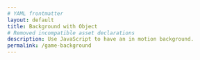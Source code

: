 ```yaml
---
# YAML frontmatter
layout: default
title: Background with Object
# Removed incompatible asset declarations
description: Use JavaScript to have an in motion background.
permalink: /game-background
---
```


<canvas id="world"></canvas>

<script>
    // Declarations: scene, assets
    const canvas = document.getElementById("world");
    const ctx = canvas.getContext('2d');
    const backgroundImg = new Image();
    const spriteImg = new Image();
    backgroundImg.src = '/mataiodoxion_2026/assets/images/stars.jpg';
    spriteImg.src = '/mataiodoxion_2026/assets/images/mataiodoxia.png';

    // Load images
    let imagesLoaded = 0;
    backgroundImg.onload = function() {
        imagesLoaded++;
        startGameWorld();
    };
    spriteImg.onload = function() {
        imagesLoaded++;
        startGameWorld();
    };

    // Init sequence
    function startGameWorld() {
        // Wait until images load
        // Should just use async...
        if (imagesLoaded < 2) return;

        // Base object
        class GameObject {
            // Construct an Object
            constructor(image, width, height, x = 0, y = 0, speedRatio = 0) {
                this.image = image;
                this.width = width;
                this.height = height;
                this.x = x;
                this.y = y;
                this.speedRatio = speedRatio;
                this.speed = GameWorld.gameSpeed * this.speedRatio;
            }
            
            update() {}

            // Actually draw the object
            draw(ctx) {
                ctx.drawImage(this.image, this.x, this.y, this.width, this.height);
            }
        }

        // Background is a fork of GameObject
        class Background extends GameObject {
            // Construct a Background object
            constructor(image, gameWorld) {
                // Fill entire canvas
                super(image, gameWorld.width, gameWorld.height, 0, 0, 0.1);
            }

            // Update method
            update() {
                this.x = (this.x - this.speed) % this.width;
            }

            // Draw the actual background
            draw(ctx) {
                ctx.drawImage(this.image, this.x, this.y, this.width, this.height);
                ctx.drawImage(this.image, this.x + this.width, this.y, this.width, this.height);
            }
        }

        // Player is a fork of GameObject
        class Player extends GameObject {
            // Construct a Player object
            constructor(image, gameWorld) {
                const width = image.naturalWidth / 2;
                const height = image.naturalHeight / 2;
                const x = (gameWorld.width - width) / 2;
                const y = (gameWorld.height - height) / 2;
                super(image, width, height, x, y);
                this.baseY = y;
                this.frame = 0;
            }

            // Update pos per frame
            update() {
                this.y = this.baseY + Math.sin(this.frame * 0.05) * 20;
                this.frame++;
            }
        }

        // Master game object
        class GameWorld {
            static gameSpeed = 5;

            // Construct the scene
            constructor(backgroundImg, spriteImg) {
                this.canvas = document.getElementById("world");
                this.ctx = this.canvas.getContext('2d');
                this.width = window.innerWidth;
                this.height = window.innerHeight;
                this.canvas.width = this.width;
                this.canvas.height = this.height;
                this.canvas.style.width = `${this.width}px`;
                this.canvas.style.height = `${this.height}px`;
                this.canvas.style.position = 'absolute';
                this.canvas.style.left = `0px`;
                this.canvas.style.top = `${(window.innerHeight - this.height) / 2}px`;

                // Append Backround and Player objects
                this.objects = [
                    new Background(backgroundImg, this),
                    new Player(spriteImg, this)
                ];
            }

            // Keep game alive
            gameLoop() {
                this.ctx.clearRect(0, 0, this.width, this.height);
                for (const obj of this.objects) {
                obj.update();
                obj.draw(this.ctx);
                }
                requestAnimationFrame(this.gameLoop.bind(this));
            }
            
            // Start the game
            start() {
                this.gameLoop();
            }
        }

        // Actually build and run the "game"
        const world = new GameWorld(backgroundImg, spriteImg);
        world.start();
    }
</script>